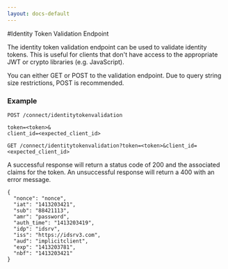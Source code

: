 ```yaml
---
layout: docs-default
---
```


#Identity Token Validation Endpoint

The identity token validation endpoint can be used to validate identity tokens. 
This is useful for clients that don't have access to the appropriate JWT or crypto libraries (e.g. JavaScript).

You can either GET or POST to the validation endpoint. Due to query string size restrictions, POST is recommended.

### Example

```
POST /connect/identitytokenvalidation

token=<token>&
client_id=<expected_client_id>
```

```
GET /connect/identitytokenvalidation?token=<token>&client_id=<expected_client_id>
```

A successful response will return a status code of 200 and the associated claims for the token. An unsuccessful response will return a 400 with an error message.

```
{
  "nonce": "nonce",
  "iat": "1413203421",
  "sub": "88421113",
  "amr": "password",
  "auth_time": "1413203419",
  "idp": "idsrv",
  "iss": "https://idsrv3.com",
  "aud": "implicitclient",
  "exp": "1413203781",
  "nbf": "1413203421"
}
```